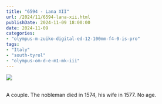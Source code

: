 ```yaml
---
title: "6594 - Lana XII"
url: /2024/11/6594-lana-xii.html
publishDate: 2024-11-09 18:00:00
date: 2024-11-09
categories:
- "olympus-m-zuiko-digital-ed-12-100mm-f4-0-is-pro"
tags:
- "Italy"
- "south-tyrol"
- "olympus-om-d-e-m1-mk-iii"
---
```

<div class="container">
<div class="center"><a target="_blank" href="https://d25zfm9zpd7gm5.cloudfront.net/1200x1200/2020/20200907_135328_lr.jpg"><img class="webfeedsFeaturedVisual" src="https://d25zfm9zpd7gm5.cloudfront.net/0600x0600/2020/20200907_135328_lr.jpg" /></a></div>
</div>
<br />

A couple. The nobleman died in 1574, his wife in 1577. No age.
